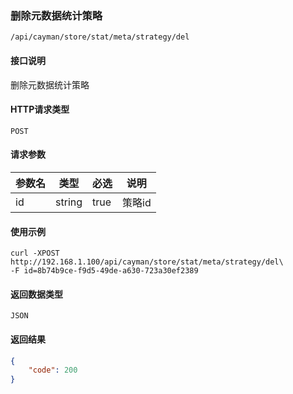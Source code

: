 ### 删除元数据统计策略
`/api/cayman/store/stat/meta/strategy/del`

#### 接口说明
删除元数据统计策略

#### HTTP请求类型
`POST`

#### 请求参数
|参数名|类型|必选|说明|
|--|--|--|--|
|id|string|true|策略id|

#### 使用示例
```
curl -XPOST http://192.168.1.100/api/cayman/store/stat/meta/strategy/del\
-F id=8b74b9ce-f9d5-49de-a630-723a30ef2389
```

#### 返回数据类型
`JSON`

#### 返回结果
```json
{
	"code":	200
}
```